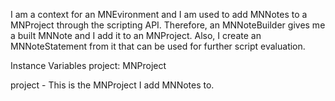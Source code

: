 I am a context for an MNEvironment and I am used to add MNNotes to a MNProject through the scripting API. 
Therefore, an MNNoteBuilder gives me a built MNNote and I add it to an MNProject. Also, I create an MNNoteStatement from it that can be used for further script evaluation.

Instance Variables
	project:		MNProject

project
	- This is the MNProject I add MNNotes to.
